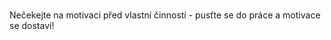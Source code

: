 &#13;            
&#13;            Nečekejte na motivaci před vlastní činností - pusťte se do
práce a motivace se dostaví!            

&#13;&#13;            
&#13;          &#13;&#13;
